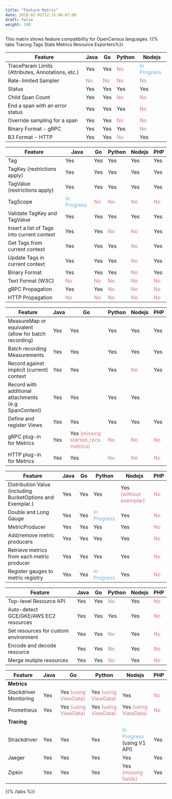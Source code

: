 ```yaml
---
title: "Feature Matrix"
date: 2019-02-01T12:15:00-07:00
draft: false
weight: 100
---
```


This matrix shows feature compatibility for OpenCensus languages.
{{% tabs Tracing Tags Stats Metrics Resource Exporters%}}

Feature|Java|Go|Python|Nodejs
---|---|---|---|---
TraceParam Limits (Attributes, Annotations, etc.)|Yes|Yes|<span style="color: #CF7675">No</span>|<span style="color: #6bb1e0">In Progress</span>
Rate-limited Sampler|<span style="color: #CF7675">No</span>|<span style="color: #CF7675">No</span>|<span style="color: #CF7675">No</span>|<span style="color: #CF7675">No</span>
Status|Yes|Yes|Yes|Yes
Child Span Count|Yes|Yes|<span style="color: #CF7675">No</span>|<span style="color: #CF7675">No</span>
End a span with an error status|Yes|Yes|Yes|<span style="color: #CF7675">No</span>
Override sampling for a span|Yes|Yes|<span style="color: #CF7675">No</span>|<span style="color: #CF7675">No</span>
Binary Format - gRPC|Yes|Yes|Yes|<span style="color: #CF7675">No</span>
B3 Format - HTTP|Yes|Yes|<span style="color: #CF7675">No</span>|Yes

Feature|Java|Go|Python|Nodejs|PHP
---|---|---|---|---|---
Tag|Yes|Yes|Yes|Yes|Yes
TagKey (restrictions apply)|Yes|Yes|Yes|Yes|Yes
TagValue (restrictions apply)|Yes|Yes|Yes|Yes|Yes
TagScope|<span style="color: #6bb1e0">In Progress</span>|<span style="color: #CF7675">No</span>|<span style="color: #CF7675">No</span>|<span style="color: #CF7675">No</span>|<span style="color: #CF7675">No</span>
Validate TagKey and TagValue|Yes|Yes|Yes|Yes|Yes
Insert a list of Tags into current context|Yes|Yes|<span style="color: #CF7675">No</span>|<span style="color: #CF7675">No</span>|Yes
Get Tags from current context|Yes|Yes|Yes|<span style="color: #CF7675">No</span>|Yes
Update Tags in current context|Yes|Yes|Yes|<span style="color: #CF7675">No</span>|Yes
Binary Format|Yes|Yes|Yes|<span style="color: #CF7675">No</span>|Yes
Text Format (W3C)|<span style="color: #CF7675">No</span>|<span style="color: #CF7675">No</span>|<span style="color: #CF7675">No</span>|<span style="color: #CF7675">No</span>|<span style="color: #CF7675">No</span>
gRPC Propagation|Yes|Yes|<span style="color: #CF7675">No</span>|<span style="color: #CF7675">No</span>|<span style="color: #CF7675">No</span>
HTTP Propagation|<span style="color: #CF7675">No</span>|<span style="color: #CF7675">No</span>|<span style="color: #CF7675">No</span>|<span style="color: #CF7675">No</span>|<span style="color: #CF7675">No</span>

Feature|Java|Go|Python|Nodejs|PHP
---|---|---|---|---|---
MeasureMap or equivalent (allow for batch recording)|Yes|Yes|Yes|Yes|Yes
Batch recording Measurements|Yes|Yes|Yes|Yes|Yes
Record against implicit (current) context|Yes|Yes|Yes|<span style="color: #CF7675">No</span>|Yes
Record with additional attachments (e.g SpanContext)|Yes|Yes|Yes|Yes
Define and register Views|Yes|Yes|Yes|Yes|Yes
gRPC plug-in for Metrics|Yes|Yes<span style="color: #CF7675"> (missing started_rpcs metrics)</span>|<span style="color: #CF7675">No</span>|<span style="color: #CF7675">No</span>|<span style="color: #CF7675">No</span>
HTTP plug-in for Metrics|Yes|Yes|<span style="color: #CF7675">No</span>|<span style="color: #CF7675">No</span>|<span style="color: #CF7675">No</span>

Feature|Java|Go|Python|Nodejs|PHP
---|---|---|---|---|---
Distribution Value (including BucketOptions and Exemplar.)|Yes|Yes|Yes|Yes<span style="color: #CF7675"> (without exemplar)</span>|<span style="color: #CF7675">No</span>
Double and Long Gauge|Yes|Yes|<span style="color: #6bb1e0">In Progress</span>|Yes|<span style="color: #CF7675">No</span>
MetricProducer|Yes|Yes|Yes|Yes|<span style="color: #CF7675">No</span>
Add/remove metric producers|Yes|Yes|Yes|Yes|<span style="color: #CF7675">No</span>
Retrieve metrics from each metric producer|Yes|Yes|Yes|Yes|<span style="color: #CF7675">No</span>
Register gauges to metric registry|Yes|Yes|<span style="color: #6bb1e0">In Progress</span>|Yes|<span style="color: #CF7675">No</span>

Feature|Java|Go|Python|Nodejs|PHP
---|---|---|---|---|---
Top-level Resource API|Yes|Yes|<span style="color: #CF7675">No</span>|Yes|<span style="color: #CF7675">No</span>
Auto-detect GCE/GKE/AWS EC2 resources|Yes|Yes|Yes|Yes|<span style="color: #CF7675">No</span>
Set resources for custom environment|Yes|Yes|<span style="color: #CF7675">No</span>|Yes|<span style="color: #CF7675">No</span>
Encode and decode resource|Yes|Yes|<span style="color: #CF7675">No</span>|Yes|<span style="color: #CF7675">No</span>
Merge mutiple resources|Yes|Yes|<span style="color: #CF7675">No</span>|Yes|<span style="color: #CF7675">No</span>

Feature|Java|Go|Python|Nodejs|PHP
---|---|---|---|---|---
<b>Metrics</b>|
Stackdriver Monitoring|Yes|Yes<span style="color: #CF7675"> (using ViewData)</span>|Yes<span style="color: #CF7675"> (using ViewData)</span>|Yes|<span style="color: #CF7675">No</span>
Prometheus|Yes|Yes<span style="color: #CF7675"> (using ViewData)</span>|Yes<span style="color: #CF7675"> (using ViewData)</span>|Yes<span style="color: #CF7675"> (using ViewData)</span>|<span style="color: #CF7675">No</span>
<b>Tracing</b>|
Strackdriver|Yes|Yes|Yes|<span style="color: #6bb1e0">In Progress</span> (using V1 API)|Yes
Jaeger|Yes|Yes|Yes|Yes|Yes
Zipkin|Yes|Yes|Yes|Yes<span style="color: #CF7675"> (missing fields)</span>|Yes
{{% /tabs %}}

